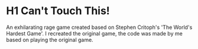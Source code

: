 # H1 Can't Touch This!
An exhilarating rage game created based on Stephen Critoph's 'The World's Hardest Game'.
I recreated the original game, the code was made by me based on playing the original game.
